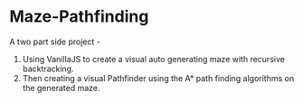 # Maze-Pathfinding

A two part side project -

1. Using VanillaJS to create a visual auto generating maze with recursive backtracking.
2. Then creating a visual Pathfinder using the A* path finding algorithms on the generated maze.
